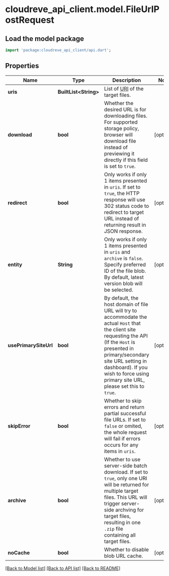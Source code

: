 # cloudreve_api_client.model.FileUrlPostRequest

## Load the model package
```dart
import 'package:cloudreve_api_client/api.dart';
```

## Properties
Name | Type | Description | Notes
------------ | ------------- | ------------- | -------------
**uris** | **BuiltList&lt;String&gt;** | List of [URI](https://docs.cloudreve.org/api/file-uri) of the target files. | 
**download** | **bool** | Whether the desired URL is for downloading files. For supported storage policy, browser will download file instead of previewing it directly if this field is set to  `true`. | [optional] 
**redirect** | **bool** | Only works if only 1 items presented in `uris`.  If set to `true`, the HTTP response will use 302 status code to redirect to target URL instead of returning result in JSON response. | [optional] 
**entity** | **String** | Only works if only 1 items presented in `uris` and `archive` is `false`. Specify preferred ID of the file blob. By default, latest version blob will be selected. | [optional] 
**usePrimarySiteUrl** | **bool** | By default, the host domain of file URL will try to accommodate the actual `Host` that the client site requesting the API (If the `Host` is presented in primary/secondary site URL setting in dashboard). If you wish to force using primary site URL, please set this to `true`. | [optional] 
**skipError** | **bool** | Whether to skip errors and return partial successful file URLs. If set to `false` or omited, the whole request will fail if errors occurs for any items in `uris`. | [optional] 
**archive** | **bool** | Whether to use server-side batch download. If set to `true`, only one URl will be returned for multiple target files. This URL will trigger server-side archving for target files, resulting in one `.zip` file containing all target files. | [optional] 
**noCache** | **bool** | Whether to disable blob URL cache. | [optional] 

[[Back to Model list]](../README.md#documentation-for-models) [[Back to API list]](../README.md#documentation-for-api-endpoints) [[Back to README]](../README.md)


